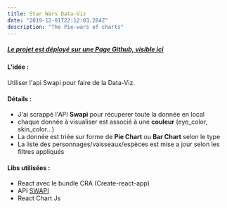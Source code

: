 ```yaml
---
title: Star Wars Data-Viz
date: "2019-12-01T22:12:03.284Z"
description: "The Pie-wars of charts"
---
```


##### <a href="https://alexlabrioche.github.io/pie-wars/" target="_blank">Le projet est déployé sur une Page Github, visible ici</a>

#### L'idée :

Utiliser l'api Swapi pour faire de la Data-Viz.

#### Détails :

- J'ai scrappé l'API **Swapi** pour récuperer toute la donnée en local
- chaque donnée à visualiser est associé à une **couleur** (eye_color, skin_color...)
- La donnée est triée sur forme de **Pie Chart** ou **Bar Chart** selon le type
- La liste des personnages/vaisseaux/espèces est mise a jour selon les filtres appliqués

#### Libs utilisées :

- React avec le bundle CRA (Create-react-app)
- API <a href="https://swapi.co/" target="_blank">SWAPI</a>
- React Chart Js
